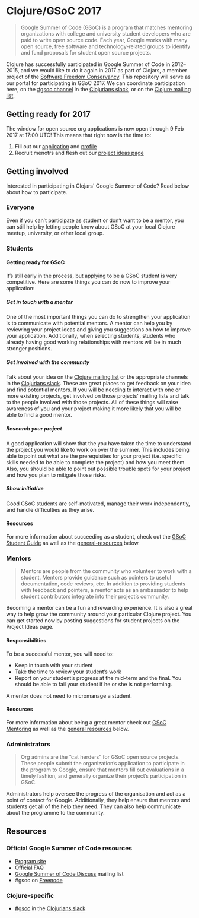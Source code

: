 Clojure/GSoC 2017
=================

> Google Summer of Code (GSoC) is a program that matches mentoring organizations with college and university student developers who are paid to write open source code.
> Each year, Google works with many open source, free software and technology-related groups to identify and fund proposals for student open source projects.

Clojure has successfully participated in Google Summer of Code in 2012–2015, and we would like to do it again in 2017 as part of Clojars, a member project of the [Software Freedom Conservancy](https://sfconservancy.org/).
This repository will serve as our portal for participating in GSoC 2017.
We can coordinate participation here, on the [#gsoc channel][slack-gsoc] in the [Clojurians slack][slack], or on the [Clojure mailing list][clojure-ml].


## Getting ready for 2017

The window for open source org applications is now open through 9 Feb 2017 at 17:00 UTC!
This means that right now is the time to:

1. Fill out our [application](application.md) and [profile](profile.md)
2. Recruit menotrs and flesh out our [project ideas page](project-ideas.md)


## Getting involved

Interested in participating in Clojars' Google Summer of Code?
Read below about how to participate.

### Everyone

Even if you can’t participate as student or don’t want to be a mentor, you can still help by letting people know about GSoC at your local Clojure meetup, university, or other local group.


### Students

#### Getting ready for GSoC

It’s still early in the process, but applying to be a GSoC student is very competitive.
Here are some things you can do now to improve your application:

##### Get in touch with a mentor

One of the most important things you can do to strengthen your application is to communicate with potential mentors.
A mentor can help you by reviewing your project ideas and giving you suggestions on how to improve your application.
Additionally, when selecting students, students who already having good working relationships with mentors will be in much stronger positions.

##### Get involved with the community

Talk about your idea on the [Clojure mailing list][clojure-ml] or the appropriate channels in the [Clojurians slack][slack].
These are great places to get feedback on your idea and find potential mentors.
If you will be needing to interact with one or more existing projects, get involved on those projects’ mailing lists and talk to the people involved with those projects.
All of these things will raise awareness of you and your project making it more likely that you will be able to find a good mentor.

##### Research your project

A good application will show that the you have taken the time to understand the project you would like to work on over the summer.
This includes being able to point out what are the prerequisites for your project (i.e. specific skills needed to be able to complete the project) and how you meet them.
Also, you should be able to point out possible trouble spots for your project and how you plan to mitigate those risks.

##### Show initiative

Good GSoC students are self-motivated, manage their work independently, and handle difficulties as they arise.


#### Resources

For more information about succeeding as a student, check out the [GSoC Student Guide](http://write.flossmanuals.net/gsocstudentguide/what-is-google-summer-of-code/) as well as the [general-resources](#resources-2) below.


### Mentors

> Mentors are people from the community who volunteer to work with a student.
> Mentors provide guidance such as pointers to useful documentation, code reviews, etc.
> In addition to providing students with feedback and pointers, a mentor acts as an ambassador to help student contributors integrate into their project’s community.

Becoming a mentor can be a fun and rewarding experience.
It is also a great way to help grow the community around your particular Clojure project.
You can get started now by posting suggestions for student projects on the Project Ideas page.

#### Responsibilities

To be a successful mentor, you will need to:

* Keep in touch with your student
* Take the time to review your student’s work
* Report on your student’s progress at the mid-term and the final.
  You should be able to fail your student if he or she is not performing.

A mentor does not need to micromanage a student.

#### Resources

For more information about being a great mentor check out [GSoC Mentoring](http://write.flossmanuals.net/gsoc-mentoring/about-this-manual/) as well as the [general resources](#resources-2) below.


### Administrators

> Org admins are the “cat herders” for GSoC open source projects.
> These people submit the organization’s application to participate in the program to Google, ensure that mentors fill out evaluations in a timely fashion, and generally organize their project’s participation in GSoC. 

Administrators help oversee the progress of the organisation and act as a point of contact for Google.
Additionally, they help ensure that mentors and students get all of the help they need.
They can also help communicate about the programme to the community.

## Resources

### Official Google Summer of Code resources

* [Program site](https://summerofcode.withgoogle.com/)
* [Official FAQ](https://developers.google.com/open-source/gsoc/faq)
* [Google Summer of Code Discuss](https://groups.google.com/forum/#!forum/google-summer-of-code-discuss) mailing list
* #gsoc on [Freenode](http://freenode.net/)

### Clojure-specific

* [#gsoc][slack-gsoc] in the [Clojurians slack][slack]

[clojure-ml]: http://groups.google.com/group/clojure
[slack-gsoc]: https://clojurians.slack.com/messages/gsoc/
[slack]: /http://clojurians.net
